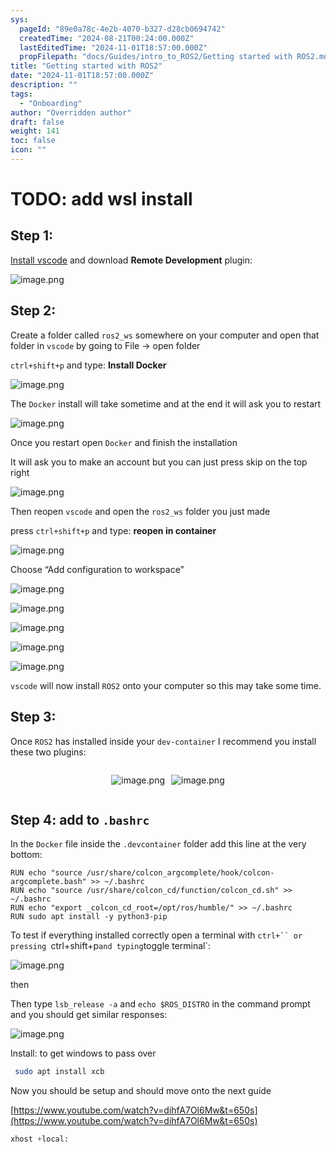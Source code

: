```yaml
---
sys:
  pageId: "89e0a78c-4e2b-4070-b327-d28cb0694742"
  createdTime: "2024-08-21T00:24:00.000Z"
  lastEditedTime: "2024-11-01T18:57:00.000Z"
  propFilepath: "docs/Guides/intro_to_ROS2/Getting started with ROS2.md"
title: "Getting started with ROS2"
date: "2024-11-01T18:57:00.000Z"
description: ""
tags:
  - "Onboarding"
author: "Overridden author"
draft: false
weight: 141
toc: false
icon: ""
---
```


# TODO: add wsl install

## Step 1:

[Install vscode](https://code.visualstudio.com/download) and download **Remote Development** plugin:

![image.png](https://prod-files-secure.s3.us-west-2.amazonaws.com/d518164a-d88e-44d1-a4ee-3adb3bd8bce0/efb52993-1881-4a40-b95e-6f020334f022/image.png?X-Amz-Algorithm=AWS4-HMAC-SHA256&X-Amz-Content-Sha256=UNSIGNED-PAYLOAD&X-Amz-Credential=ASIAZI2LB466XNL5ZNH5%2F20250131%2Fus-west-2%2Fs3%2Faws4_request&X-Amz-Date=20250131T180952Z&X-Amz-Expires=3600&X-Amz-Security-Token=IQoJb3JpZ2luX2VjELn%2F%2F%2F%2F%2F%2F%2F%2F%2F%2FwEaCXVzLXdlc3QtMiJHMEUCIQDVOLiq3CTmn1UftvwO9ju%2B6yKZn9KAYdYL0Bod7JkWhgIgb5zKvnLXMF6FCQD6jUQ8wtdnCdRaAUmUlUA5wNlEfD0qiAQIwv%2F%2F%2F%2F%2F%2F%2F%2F%2F%2FARAAGgw2Mzc0MjMxODM4MDUiDGwWkdAhYLZUIK9p5CrcA7H4dGpicly7Z2C8tBTQZS44hMn8h91mbSpUR1H4SZL6ICD1k%2FdWkxtcZbSxF8j50fPE%2BjSSpV8nOI0ZAX4XJYZn6A3wHxZutTnV4lzJrbivkKtf%2Fx%2BIkEmRMWeqTKfqJCKV0rCDi2aA%2BJCHZ0hUvBBtCLRexPjWdcjqQpKhMSMU0dWugtNrltWvR677BCoXXxDzqvTpIKXAbLouqloBsP%2BsYa%2FLjzZI4UxnVOznCuoQPlO65eJ95TbbNHmzYuub08hhUL4uLBqm%2F62MviBN7%2Beve7sbXfpdoB213atQfo3nn6T1BMNQuwnvIFGY4KsWhSEOFd5m5X49P10gI63tc634O7kG7LwkpI9yZ9Kw0T9XL8ntr4aWRqoUCl%2FTUB4oPhfh4JWz%2Bw892aJQ3GV8vUsvw%2FiSQ8XYQNcVlOZOB1M%2FNtGiRwofABX0o5DLkWF9m6pPLv7VnDqfBc4%2FmcP%2BetGhnsfFDb68q2tAGz6F1dxYsfG6vInPchU96gqY6hfcvlmJKfR%2Bz6kJvL38zOLIHKuET2Lp9kB8MGcsMdZCaG8d27qYWYTkUCj2TijV7eepqSjzCFgRC0MAREQVFHdy5AtWxqqYFWyNX24u3aW66CxOgH76oovvzQDDyg4HMKqJ9LwGOqUBSfphDDBmTVKUtD0W9%2FMG0IRKBtJEnfBPI5DUbnHBerJe8HmuUFJw0%2Fs8TXaBGuz6JaTrsjQFTyF3CqafA%2FtA%2BZeFthFvmQw%2BiTrRuB8Wt3E4OzNDrhBK%2F63GDbTnpUN1Nx38m3sEJ4kWlQH7Qj3JqdGGBf3GfTTJhN45kpjaR3M%2F%2FtacHFjlDW0HS9E42i%2FUQhLVDYewRyn438YQoT189fBPDYP%2B&X-Amz-Signature=a20bc1ec9c69523af7c0417dcfd882b3227b3d9b6d61228147f5dbdec413aa92&X-Amz-SignedHeaders=host&x-id=GetObject)

## Step 2:

Create a folder called `ros2_ws` somewhere on your computer and open that folder in `vscode` by going to File → open folder 

`ctrl+shift+p` and type: **Install Docker**

![image.png](https://prod-files-secure.s3.us-west-2.amazonaws.com/d518164a-d88e-44d1-a4ee-3adb3bd8bce0/2269dc0e-1cd5-47ff-bceb-c04ad9b2eab0/image.png?X-Amz-Algorithm=AWS4-HMAC-SHA256&X-Amz-Content-Sha256=UNSIGNED-PAYLOAD&X-Amz-Credential=ASIAZI2LB466XNL5ZNH5%2F20250131%2Fus-west-2%2Fs3%2Faws4_request&X-Amz-Date=20250131T180952Z&X-Amz-Expires=3600&X-Amz-Security-Token=IQoJb3JpZ2luX2VjELn%2F%2F%2F%2F%2F%2F%2F%2F%2F%2FwEaCXVzLXdlc3QtMiJHMEUCIQDVOLiq3CTmn1UftvwO9ju%2B6yKZn9KAYdYL0Bod7JkWhgIgb5zKvnLXMF6FCQD6jUQ8wtdnCdRaAUmUlUA5wNlEfD0qiAQIwv%2F%2F%2F%2F%2F%2F%2F%2F%2F%2FARAAGgw2Mzc0MjMxODM4MDUiDGwWkdAhYLZUIK9p5CrcA7H4dGpicly7Z2C8tBTQZS44hMn8h91mbSpUR1H4SZL6ICD1k%2FdWkxtcZbSxF8j50fPE%2BjSSpV8nOI0ZAX4XJYZn6A3wHxZutTnV4lzJrbivkKtf%2Fx%2BIkEmRMWeqTKfqJCKV0rCDi2aA%2BJCHZ0hUvBBtCLRexPjWdcjqQpKhMSMU0dWugtNrltWvR677BCoXXxDzqvTpIKXAbLouqloBsP%2BsYa%2FLjzZI4UxnVOznCuoQPlO65eJ95TbbNHmzYuub08hhUL4uLBqm%2F62MviBN7%2Beve7sbXfpdoB213atQfo3nn6T1BMNQuwnvIFGY4KsWhSEOFd5m5X49P10gI63tc634O7kG7LwkpI9yZ9Kw0T9XL8ntr4aWRqoUCl%2FTUB4oPhfh4JWz%2Bw892aJQ3GV8vUsvw%2FiSQ8XYQNcVlOZOB1M%2FNtGiRwofABX0o5DLkWF9m6pPLv7VnDqfBc4%2FmcP%2BetGhnsfFDb68q2tAGz6F1dxYsfG6vInPchU96gqY6hfcvlmJKfR%2Bz6kJvL38zOLIHKuET2Lp9kB8MGcsMdZCaG8d27qYWYTkUCj2TijV7eepqSjzCFgRC0MAREQVFHdy5AtWxqqYFWyNX24u3aW66CxOgH76oovvzQDDyg4HMKqJ9LwGOqUBSfphDDBmTVKUtD0W9%2FMG0IRKBtJEnfBPI5DUbnHBerJe8HmuUFJw0%2Fs8TXaBGuz6JaTrsjQFTyF3CqafA%2FtA%2BZeFthFvmQw%2BiTrRuB8Wt3E4OzNDrhBK%2F63GDbTnpUN1Nx38m3sEJ4kWlQH7Qj3JqdGGBf3GfTTJhN45kpjaR3M%2F%2FtacHFjlDW0HS9E42i%2FUQhLVDYewRyn438YQoT189fBPDYP%2B&X-Amz-Signature=743da156bab973840ea864b08ea4b232b050215ae15a6da63c774e943745ed49&X-Amz-SignedHeaders=host&x-id=GetObject)

The `Docker` install will take sometime and at the end it will ask you to restart

![image.png](https://prod-files-secure.s3.us-west-2.amazonaws.com/d518164a-d88e-44d1-a4ee-3adb3bd8bce0/ed233f78-be33-4b1f-b89c-9c346c0e961e/image.png?X-Amz-Algorithm=AWS4-HMAC-SHA256&X-Amz-Content-Sha256=UNSIGNED-PAYLOAD&X-Amz-Credential=ASIAZI2LB466XNL5ZNH5%2F20250131%2Fus-west-2%2Fs3%2Faws4_request&X-Amz-Date=20250131T180952Z&X-Amz-Expires=3600&X-Amz-Security-Token=IQoJb3JpZ2luX2VjELn%2F%2F%2F%2F%2F%2F%2F%2F%2F%2FwEaCXVzLXdlc3QtMiJHMEUCIQDVOLiq3CTmn1UftvwO9ju%2B6yKZn9KAYdYL0Bod7JkWhgIgb5zKvnLXMF6FCQD6jUQ8wtdnCdRaAUmUlUA5wNlEfD0qiAQIwv%2F%2F%2F%2F%2F%2F%2F%2F%2F%2FARAAGgw2Mzc0MjMxODM4MDUiDGwWkdAhYLZUIK9p5CrcA7H4dGpicly7Z2C8tBTQZS44hMn8h91mbSpUR1H4SZL6ICD1k%2FdWkxtcZbSxF8j50fPE%2BjSSpV8nOI0ZAX4XJYZn6A3wHxZutTnV4lzJrbivkKtf%2Fx%2BIkEmRMWeqTKfqJCKV0rCDi2aA%2BJCHZ0hUvBBtCLRexPjWdcjqQpKhMSMU0dWugtNrltWvR677BCoXXxDzqvTpIKXAbLouqloBsP%2BsYa%2FLjzZI4UxnVOznCuoQPlO65eJ95TbbNHmzYuub08hhUL4uLBqm%2F62MviBN7%2Beve7sbXfpdoB213atQfo3nn6T1BMNQuwnvIFGY4KsWhSEOFd5m5X49P10gI63tc634O7kG7LwkpI9yZ9Kw0T9XL8ntr4aWRqoUCl%2FTUB4oPhfh4JWz%2Bw892aJQ3GV8vUsvw%2FiSQ8XYQNcVlOZOB1M%2FNtGiRwofABX0o5DLkWF9m6pPLv7VnDqfBc4%2FmcP%2BetGhnsfFDb68q2tAGz6F1dxYsfG6vInPchU96gqY6hfcvlmJKfR%2Bz6kJvL38zOLIHKuET2Lp9kB8MGcsMdZCaG8d27qYWYTkUCj2TijV7eepqSjzCFgRC0MAREQVFHdy5AtWxqqYFWyNX24u3aW66CxOgH76oovvzQDDyg4HMKqJ9LwGOqUBSfphDDBmTVKUtD0W9%2FMG0IRKBtJEnfBPI5DUbnHBerJe8HmuUFJw0%2Fs8TXaBGuz6JaTrsjQFTyF3CqafA%2FtA%2BZeFthFvmQw%2BiTrRuB8Wt3E4OzNDrhBK%2F63GDbTnpUN1Nx38m3sEJ4kWlQH7Qj3JqdGGBf3GfTTJhN45kpjaR3M%2F%2FtacHFjlDW0HS9E42i%2FUQhLVDYewRyn438YQoT189fBPDYP%2B&X-Amz-Signature=afdfe748c2afb6dfdb79c2287edecbd22ae215f99cd257f5f8d172ab97b92d77&X-Amz-SignedHeaders=host&x-id=GetObject)

Once you restart open `Docker` and finish the installation

It will ask you to make an account but you can just press skip on the top right

![image.png](https://prod-files-secure.s3.us-west-2.amazonaws.com/d518164a-d88e-44d1-a4ee-3adb3bd8bce0/21010ad9-1659-4fd9-9f59-9932a09b2a3d/image.png?X-Amz-Algorithm=AWS4-HMAC-SHA256&X-Amz-Content-Sha256=UNSIGNED-PAYLOAD&X-Amz-Credential=ASIAZI2LB466XNL5ZNH5%2F20250131%2Fus-west-2%2Fs3%2Faws4_request&X-Amz-Date=20250131T180952Z&X-Amz-Expires=3600&X-Amz-Security-Token=IQoJb3JpZ2luX2VjELn%2F%2F%2F%2F%2F%2F%2F%2F%2F%2FwEaCXVzLXdlc3QtMiJHMEUCIQDVOLiq3CTmn1UftvwO9ju%2B6yKZn9KAYdYL0Bod7JkWhgIgb5zKvnLXMF6FCQD6jUQ8wtdnCdRaAUmUlUA5wNlEfD0qiAQIwv%2F%2F%2F%2F%2F%2F%2F%2F%2F%2FARAAGgw2Mzc0MjMxODM4MDUiDGwWkdAhYLZUIK9p5CrcA7H4dGpicly7Z2C8tBTQZS44hMn8h91mbSpUR1H4SZL6ICD1k%2FdWkxtcZbSxF8j50fPE%2BjSSpV8nOI0ZAX4XJYZn6A3wHxZutTnV4lzJrbivkKtf%2Fx%2BIkEmRMWeqTKfqJCKV0rCDi2aA%2BJCHZ0hUvBBtCLRexPjWdcjqQpKhMSMU0dWugtNrltWvR677BCoXXxDzqvTpIKXAbLouqloBsP%2BsYa%2FLjzZI4UxnVOznCuoQPlO65eJ95TbbNHmzYuub08hhUL4uLBqm%2F62MviBN7%2Beve7sbXfpdoB213atQfo3nn6T1BMNQuwnvIFGY4KsWhSEOFd5m5X49P10gI63tc634O7kG7LwkpI9yZ9Kw0T9XL8ntr4aWRqoUCl%2FTUB4oPhfh4JWz%2Bw892aJQ3GV8vUsvw%2FiSQ8XYQNcVlOZOB1M%2FNtGiRwofABX0o5DLkWF9m6pPLv7VnDqfBc4%2FmcP%2BetGhnsfFDb68q2tAGz6F1dxYsfG6vInPchU96gqY6hfcvlmJKfR%2Bz6kJvL38zOLIHKuET2Lp9kB8MGcsMdZCaG8d27qYWYTkUCj2TijV7eepqSjzCFgRC0MAREQVFHdy5AtWxqqYFWyNX24u3aW66CxOgH76oovvzQDDyg4HMKqJ9LwGOqUBSfphDDBmTVKUtD0W9%2FMG0IRKBtJEnfBPI5DUbnHBerJe8HmuUFJw0%2Fs8TXaBGuz6JaTrsjQFTyF3CqafA%2FtA%2BZeFthFvmQw%2BiTrRuB8Wt3E4OzNDrhBK%2F63GDbTnpUN1Nx38m3sEJ4kWlQH7Qj3JqdGGBf3GfTTJhN45kpjaR3M%2F%2FtacHFjlDW0HS9E42i%2FUQhLVDYewRyn438YQoT189fBPDYP%2B&X-Amz-Signature=bf89297fbb8a5ceb21862de093e735b13281407c1449cb3761e8b91e365c3098&X-Amz-SignedHeaders=host&x-id=GetObject)

Then reopen `vscode` and open the `ros2_ws` folder you just made

press `ctrl+shift+p` and type: **reopen in container**

![image.png](https://prod-files-secure.s3.us-west-2.amazonaws.com/d518164a-d88e-44d1-a4ee-3adb3bd8bce0/4e93b8c2-41ad-488c-8095-c74205196118/image.png?X-Amz-Algorithm=AWS4-HMAC-SHA256&X-Amz-Content-Sha256=UNSIGNED-PAYLOAD&X-Amz-Credential=ASIAZI2LB466XNL5ZNH5%2F20250131%2Fus-west-2%2Fs3%2Faws4_request&X-Amz-Date=20250131T180952Z&X-Amz-Expires=3600&X-Amz-Security-Token=IQoJb3JpZ2luX2VjELn%2F%2F%2F%2F%2F%2F%2F%2F%2F%2FwEaCXVzLXdlc3QtMiJHMEUCIQDVOLiq3CTmn1UftvwO9ju%2B6yKZn9KAYdYL0Bod7JkWhgIgb5zKvnLXMF6FCQD6jUQ8wtdnCdRaAUmUlUA5wNlEfD0qiAQIwv%2F%2F%2F%2F%2F%2F%2F%2F%2F%2FARAAGgw2Mzc0MjMxODM4MDUiDGwWkdAhYLZUIK9p5CrcA7H4dGpicly7Z2C8tBTQZS44hMn8h91mbSpUR1H4SZL6ICD1k%2FdWkxtcZbSxF8j50fPE%2BjSSpV8nOI0ZAX4XJYZn6A3wHxZutTnV4lzJrbivkKtf%2Fx%2BIkEmRMWeqTKfqJCKV0rCDi2aA%2BJCHZ0hUvBBtCLRexPjWdcjqQpKhMSMU0dWugtNrltWvR677BCoXXxDzqvTpIKXAbLouqloBsP%2BsYa%2FLjzZI4UxnVOznCuoQPlO65eJ95TbbNHmzYuub08hhUL4uLBqm%2F62MviBN7%2Beve7sbXfpdoB213atQfo3nn6T1BMNQuwnvIFGY4KsWhSEOFd5m5X49P10gI63tc634O7kG7LwkpI9yZ9Kw0T9XL8ntr4aWRqoUCl%2FTUB4oPhfh4JWz%2Bw892aJQ3GV8vUsvw%2FiSQ8XYQNcVlOZOB1M%2FNtGiRwofABX0o5DLkWF9m6pPLv7VnDqfBc4%2FmcP%2BetGhnsfFDb68q2tAGz6F1dxYsfG6vInPchU96gqY6hfcvlmJKfR%2Bz6kJvL38zOLIHKuET2Lp9kB8MGcsMdZCaG8d27qYWYTkUCj2TijV7eepqSjzCFgRC0MAREQVFHdy5AtWxqqYFWyNX24u3aW66CxOgH76oovvzQDDyg4HMKqJ9LwGOqUBSfphDDBmTVKUtD0W9%2FMG0IRKBtJEnfBPI5DUbnHBerJe8HmuUFJw0%2Fs8TXaBGuz6JaTrsjQFTyF3CqafA%2FtA%2BZeFthFvmQw%2BiTrRuB8Wt3E4OzNDrhBK%2F63GDbTnpUN1Nx38m3sEJ4kWlQH7Qj3JqdGGBf3GfTTJhN45kpjaR3M%2F%2FtacHFjlDW0HS9E42i%2FUQhLVDYewRyn438YQoT189fBPDYP%2B&X-Amz-Signature=d7457b61a81c21cadc3c29ac37ed44aa3bc4c73b73081809ff6daeb1fbbaabef&X-Amz-SignedHeaders=host&x-id=GetObject)

Choose “Add configuration to workspace”

![image.png](https://prod-files-secure.s3.us-west-2.amazonaws.com/d518164a-d88e-44d1-a4ee-3adb3bd8bce0/9560b282-5060-4989-ba37-97e7b2c22476/image.png?X-Amz-Algorithm=AWS4-HMAC-SHA256&X-Amz-Content-Sha256=UNSIGNED-PAYLOAD&X-Amz-Credential=ASIAZI2LB466XNL5ZNH5%2F20250131%2Fus-west-2%2Fs3%2Faws4_request&X-Amz-Date=20250131T180952Z&X-Amz-Expires=3600&X-Amz-Security-Token=IQoJb3JpZ2luX2VjELn%2F%2F%2F%2F%2F%2F%2F%2F%2F%2FwEaCXVzLXdlc3QtMiJHMEUCIQDVOLiq3CTmn1UftvwO9ju%2B6yKZn9KAYdYL0Bod7JkWhgIgb5zKvnLXMF6FCQD6jUQ8wtdnCdRaAUmUlUA5wNlEfD0qiAQIwv%2F%2F%2F%2F%2F%2F%2F%2F%2F%2FARAAGgw2Mzc0MjMxODM4MDUiDGwWkdAhYLZUIK9p5CrcA7H4dGpicly7Z2C8tBTQZS44hMn8h91mbSpUR1H4SZL6ICD1k%2FdWkxtcZbSxF8j50fPE%2BjSSpV8nOI0ZAX4XJYZn6A3wHxZutTnV4lzJrbivkKtf%2Fx%2BIkEmRMWeqTKfqJCKV0rCDi2aA%2BJCHZ0hUvBBtCLRexPjWdcjqQpKhMSMU0dWugtNrltWvR677BCoXXxDzqvTpIKXAbLouqloBsP%2BsYa%2FLjzZI4UxnVOznCuoQPlO65eJ95TbbNHmzYuub08hhUL4uLBqm%2F62MviBN7%2Beve7sbXfpdoB213atQfo3nn6T1BMNQuwnvIFGY4KsWhSEOFd5m5X49P10gI63tc634O7kG7LwkpI9yZ9Kw0T9XL8ntr4aWRqoUCl%2FTUB4oPhfh4JWz%2Bw892aJQ3GV8vUsvw%2FiSQ8XYQNcVlOZOB1M%2FNtGiRwofABX0o5DLkWF9m6pPLv7VnDqfBc4%2FmcP%2BetGhnsfFDb68q2tAGz6F1dxYsfG6vInPchU96gqY6hfcvlmJKfR%2Bz6kJvL38zOLIHKuET2Lp9kB8MGcsMdZCaG8d27qYWYTkUCj2TijV7eepqSjzCFgRC0MAREQVFHdy5AtWxqqYFWyNX24u3aW66CxOgH76oovvzQDDyg4HMKqJ9LwGOqUBSfphDDBmTVKUtD0W9%2FMG0IRKBtJEnfBPI5DUbnHBerJe8HmuUFJw0%2Fs8TXaBGuz6JaTrsjQFTyF3CqafA%2FtA%2BZeFthFvmQw%2BiTrRuB8Wt3E4OzNDrhBK%2F63GDbTnpUN1Nx38m3sEJ4kWlQH7Qj3JqdGGBf3GfTTJhN45kpjaR3M%2F%2FtacHFjlDW0HS9E42i%2FUQhLVDYewRyn438YQoT189fBPDYP%2B&X-Amz-Signature=b92fb6b2f7921c2de4a01c602748ebe0efb1b36f71be40fdbc954ce63e165c3d&X-Amz-SignedHeaders=host&x-id=GetObject)

![image.png](https://prod-files-secure.s3.us-west-2.amazonaws.com/d518164a-d88e-44d1-a4ee-3adb3bd8bce0/2ee63f81-886b-48e8-a553-dc6e5eac99e4/image.png?X-Amz-Algorithm=AWS4-HMAC-SHA256&X-Amz-Content-Sha256=UNSIGNED-PAYLOAD&X-Amz-Credential=ASIAZI2LB466XNL5ZNH5%2F20250131%2Fus-west-2%2Fs3%2Faws4_request&X-Amz-Date=20250131T180952Z&X-Amz-Expires=3600&X-Amz-Security-Token=IQoJb3JpZ2luX2VjELn%2F%2F%2F%2F%2F%2F%2F%2F%2F%2FwEaCXVzLXdlc3QtMiJHMEUCIQDVOLiq3CTmn1UftvwO9ju%2B6yKZn9KAYdYL0Bod7JkWhgIgb5zKvnLXMF6FCQD6jUQ8wtdnCdRaAUmUlUA5wNlEfD0qiAQIwv%2F%2F%2F%2F%2F%2F%2F%2F%2F%2FARAAGgw2Mzc0MjMxODM4MDUiDGwWkdAhYLZUIK9p5CrcA7H4dGpicly7Z2C8tBTQZS44hMn8h91mbSpUR1H4SZL6ICD1k%2FdWkxtcZbSxF8j50fPE%2BjSSpV8nOI0ZAX4XJYZn6A3wHxZutTnV4lzJrbivkKtf%2Fx%2BIkEmRMWeqTKfqJCKV0rCDi2aA%2BJCHZ0hUvBBtCLRexPjWdcjqQpKhMSMU0dWugtNrltWvR677BCoXXxDzqvTpIKXAbLouqloBsP%2BsYa%2FLjzZI4UxnVOznCuoQPlO65eJ95TbbNHmzYuub08hhUL4uLBqm%2F62MviBN7%2Beve7sbXfpdoB213atQfo3nn6T1BMNQuwnvIFGY4KsWhSEOFd5m5X49P10gI63tc634O7kG7LwkpI9yZ9Kw0T9XL8ntr4aWRqoUCl%2FTUB4oPhfh4JWz%2Bw892aJQ3GV8vUsvw%2FiSQ8XYQNcVlOZOB1M%2FNtGiRwofABX0o5DLkWF9m6pPLv7VnDqfBc4%2FmcP%2BetGhnsfFDb68q2tAGz6F1dxYsfG6vInPchU96gqY6hfcvlmJKfR%2Bz6kJvL38zOLIHKuET2Lp9kB8MGcsMdZCaG8d27qYWYTkUCj2TijV7eepqSjzCFgRC0MAREQVFHdy5AtWxqqYFWyNX24u3aW66CxOgH76oovvzQDDyg4HMKqJ9LwGOqUBSfphDDBmTVKUtD0W9%2FMG0IRKBtJEnfBPI5DUbnHBerJe8HmuUFJw0%2Fs8TXaBGuz6JaTrsjQFTyF3CqafA%2FtA%2BZeFthFvmQw%2BiTrRuB8Wt3E4OzNDrhBK%2F63GDbTnpUN1Nx38m3sEJ4kWlQH7Qj3JqdGGBf3GfTTJhN45kpjaR3M%2F%2FtacHFjlDW0HS9E42i%2FUQhLVDYewRyn438YQoT189fBPDYP%2B&X-Amz-Signature=31497f1423a56ba6b445903e136e7b05b7d83ca4afcbf5b2dc59ff44014be146&X-Amz-SignedHeaders=host&x-id=GetObject)

![image.png](https://prod-files-secure.s3.us-west-2.amazonaws.com/d518164a-d88e-44d1-a4ee-3adb3bd8bce0/ae1580b2-b048-407e-aed9-b584224a7a04/image.png?X-Amz-Algorithm=AWS4-HMAC-SHA256&X-Amz-Content-Sha256=UNSIGNED-PAYLOAD&X-Amz-Credential=ASIAZI2LB466XNL5ZNH5%2F20250131%2Fus-west-2%2Fs3%2Faws4_request&X-Amz-Date=20250131T180952Z&X-Amz-Expires=3600&X-Amz-Security-Token=IQoJb3JpZ2luX2VjELn%2F%2F%2F%2F%2F%2F%2F%2F%2F%2FwEaCXVzLXdlc3QtMiJHMEUCIQDVOLiq3CTmn1UftvwO9ju%2B6yKZn9KAYdYL0Bod7JkWhgIgb5zKvnLXMF6FCQD6jUQ8wtdnCdRaAUmUlUA5wNlEfD0qiAQIwv%2F%2F%2F%2F%2F%2F%2F%2F%2F%2FARAAGgw2Mzc0MjMxODM4MDUiDGwWkdAhYLZUIK9p5CrcA7H4dGpicly7Z2C8tBTQZS44hMn8h91mbSpUR1H4SZL6ICD1k%2FdWkxtcZbSxF8j50fPE%2BjSSpV8nOI0ZAX4XJYZn6A3wHxZutTnV4lzJrbivkKtf%2Fx%2BIkEmRMWeqTKfqJCKV0rCDi2aA%2BJCHZ0hUvBBtCLRexPjWdcjqQpKhMSMU0dWugtNrltWvR677BCoXXxDzqvTpIKXAbLouqloBsP%2BsYa%2FLjzZI4UxnVOznCuoQPlO65eJ95TbbNHmzYuub08hhUL4uLBqm%2F62MviBN7%2Beve7sbXfpdoB213atQfo3nn6T1BMNQuwnvIFGY4KsWhSEOFd5m5X49P10gI63tc634O7kG7LwkpI9yZ9Kw0T9XL8ntr4aWRqoUCl%2FTUB4oPhfh4JWz%2Bw892aJQ3GV8vUsvw%2FiSQ8XYQNcVlOZOB1M%2FNtGiRwofABX0o5DLkWF9m6pPLv7VnDqfBc4%2FmcP%2BetGhnsfFDb68q2tAGz6F1dxYsfG6vInPchU96gqY6hfcvlmJKfR%2Bz6kJvL38zOLIHKuET2Lp9kB8MGcsMdZCaG8d27qYWYTkUCj2TijV7eepqSjzCFgRC0MAREQVFHdy5AtWxqqYFWyNX24u3aW66CxOgH76oovvzQDDyg4HMKqJ9LwGOqUBSfphDDBmTVKUtD0W9%2FMG0IRKBtJEnfBPI5DUbnHBerJe8HmuUFJw0%2Fs8TXaBGuz6JaTrsjQFTyF3CqafA%2FtA%2BZeFthFvmQw%2BiTrRuB8Wt3E4OzNDrhBK%2F63GDbTnpUN1Nx38m3sEJ4kWlQH7Qj3JqdGGBf3GfTTJhN45kpjaR3M%2F%2FtacHFjlDW0HS9E42i%2FUQhLVDYewRyn438YQoT189fBPDYP%2B&X-Amz-Signature=681b9d9e0d98b533de7215f7313e55976d4c6064e9776cb6bd98ad842ad14e62&X-Amz-SignedHeaders=host&x-id=GetObject)

![image.png](https://prod-files-secure.s3.us-west-2.amazonaws.com/d518164a-d88e-44d1-a4ee-3adb3bd8bce0/53255b28-f75e-430f-b9e3-c0ac8577e42b/image.png?X-Amz-Algorithm=AWS4-HMAC-SHA256&X-Amz-Content-Sha256=UNSIGNED-PAYLOAD&X-Amz-Credential=ASIAZI2LB466XNL5ZNH5%2F20250131%2Fus-west-2%2Fs3%2Faws4_request&X-Amz-Date=20250131T180952Z&X-Amz-Expires=3600&X-Amz-Security-Token=IQoJb3JpZ2luX2VjELn%2F%2F%2F%2F%2F%2F%2F%2F%2F%2FwEaCXVzLXdlc3QtMiJHMEUCIQDVOLiq3CTmn1UftvwO9ju%2B6yKZn9KAYdYL0Bod7JkWhgIgb5zKvnLXMF6FCQD6jUQ8wtdnCdRaAUmUlUA5wNlEfD0qiAQIwv%2F%2F%2F%2F%2F%2F%2F%2F%2F%2FARAAGgw2Mzc0MjMxODM4MDUiDGwWkdAhYLZUIK9p5CrcA7H4dGpicly7Z2C8tBTQZS44hMn8h91mbSpUR1H4SZL6ICD1k%2FdWkxtcZbSxF8j50fPE%2BjSSpV8nOI0ZAX4XJYZn6A3wHxZutTnV4lzJrbivkKtf%2Fx%2BIkEmRMWeqTKfqJCKV0rCDi2aA%2BJCHZ0hUvBBtCLRexPjWdcjqQpKhMSMU0dWugtNrltWvR677BCoXXxDzqvTpIKXAbLouqloBsP%2BsYa%2FLjzZI4UxnVOznCuoQPlO65eJ95TbbNHmzYuub08hhUL4uLBqm%2F62MviBN7%2Beve7sbXfpdoB213atQfo3nn6T1BMNQuwnvIFGY4KsWhSEOFd5m5X49P10gI63tc634O7kG7LwkpI9yZ9Kw0T9XL8ntr4aWRqoUCl%2FTUB4oPhfh4JWz%2Bw892aJQ3GV8vUsvw%2FiSQ8XYQNcVlOZOB1M%2FNtGiRwofABX0o5DLkWF9m6pPLv7VnDqfBc4%2FmcP%2BetGhnsfFDb68q2tAGz6F1dxYsfG6vInPchU96gqY6hfcvlmJKfR%2Bz6kJvL38zOLIHKuET2Lp9kB8MGcsMdZCaG8d27qYWYTkUCj2TijV7eepqSjzCFgRC0MAREQVFHdy5AtWxqqYFWyNX24u3aW66CxOgH76oovvzQDDyg4HMKqJ9LwGOqUBSfphDDBmTVKUtD0W9%2FMG0IRKBtJEnfBPI5DUbnHBerJe8HmuUFJw0%2Fs8TXaBGuz6JaTrsjQFTyF3CqafA%2FtA%2BZeFthFvmQw%2BiTrRuB8Wt3E4OzNDrhBK%2F63GDbTnpUN1Nx38m3sEJ4kWlQH7Qj3JqdGGBf3GfTTJhN45kpjaR3M%2F%2FtacHFjlDW0HS9E42i%2FUQhLVDYewRyn438YQoT189fBPDYP%2B&X-Amz-Signature=32bcc831844ad415a38eb3c0fb3c64f19855d518c68951f2d3f9145b17f7ec5b&X-Amz-SignedHeaders=host&x-id=GetObject)

![image.png](https://prod-files-secure.s3.us-west-2.amazonaws.com/d518164a-d88e-44d1-a4ee-3adb3bd8bce0/7c562767-5af9-4ffb-97d1-327bcdf4ee00/image.png?X-Amz-Algorithm=AWS4-HMAC-SHA256&X-Amz-Content-Sha256=UNSIGNED-PAYLOAD&X-Amz-Credential=ASIAZI2LB466XNL5ZNH5%2F20250131%2Fus-west-2%2Fs3%2Faws4_request&X-Amz-Date=20250131T180952Z&X-Amz-Expires=3600&X-Amz-Security-Token=IQoJb3JpZ2luX2VjELn%2F%2F%2F%2F%2F%2F%2F%2F%2F%2FwEaCXVzLXdlc3QtMiJHMEUCIQDVOLiq3CTmn1UftvwO9ju%2B6yKZn9KAYdYL0Bod7JkWhgIgb5zKvnLXMF6FCQD6jUQ8wtdnCdRaAUmUlUA5wNlEfD0qiAQIwv%2F%2F%2F%2F%2F%2F%2F%2F%2F%2FARAAGgw2Mzc0MjMxODM4MDUiDGwWkdAhYLZUIK9p5CrcA7H4dGpicly7Z2C8tBTQZS44hMn8h91mbSpUR1H4SZL6ICD1k%2FdWkxtcZbSxF8j50fPE%2BjSSpV8nOI0ZAX4XJYZn6A3wHxZutTnV4lzJrbivkKtf%2Fx%2BIkEmRMWeqTKfqJCKV0rCDi2aA%2BJCHZ0hUvBBtCLRexPjWdcjqQpKhMSMU0dWugtNrltWvR677BCoXXxDzqvTpIKXAbLouqloBsP%2BsYa%2FLjzZI4UxnVOznCuoQPlO65eJ95TbbNHmzYuub08hhUL4uLBqm%2F62MviBN7%2Beve7sbXfpdoB213atQfo3nn6T1BMNQuwnvIFGY4KsWhSEOFd5m5X49P10gI63tc634O7kG7LwkpI9yZ9Kw0T9XL8ntr4aWRqoUCl%2FTUB4oPhfh4JWz%2Bw892aJQ3GV8vUsvw%2FiSQ8XYQNcVlOZOB1M%2FNtGiRwofABX0o5DLkWF9m6pPLv7VnDqfBc4%2FmcP%2BetGhnsfFDb68q2tAGz6F1dxYsfG6vInPchU96gqY6hfcvlmJKfR%2Bz6kJvL38zOLIHKuET2Lp9kB8MGcsMdZCaG8d27qYWYTkUCj2TijV7eepqSjzCFgRC0MAREQVFHdy5AtWxqqYFWyNX24u3aW66CxOgH76oovvzQDDyg4HMKqJ9LwGOqUBSfphDDBmTVKUtD0W9%2FMG0IRKBtJEnfBPI5DUbnHBerJe8HmuUFJw0%2Fs8TXaBGuz6JaTrsjQFTyF3CqafA%2FtA%2BZeFthFvmQw%2BiTrRuB8Wt3E4OzNDrhBK%2F63GDbTnpUN1Nx38m3sEJ4kWlQH7Qj3JqdGGBf3GfTTJhN45kpjaR3M%2F%2FtacHFjlDW0HS9E42i%2FUQhLVDYewRyn438YQoT189fBPDYP%2B&X-Amz-Signature=8dddc94f11fa2d3d213d2dc4cb0c19b8511554a47434ea11d8a4fd32e9f6a69b&X-Amz-SignedHeaders=host&x-id=GetObject)

`vscode` will now install `ROS2` onto your computer so this may take some time.

## Step 3:

Once `ROS2` has installed inside your `dev-container` I recommend you install these two plugins:

<div style="display: flex;flex-direction: row; column-gap:10px; max-width: 630px;justify-content: center;">
<div>

![image.png](https://prod-files-secure.s3.us-west-2.amazonaws.com/d518164a-d88e-44d1-a4ee-3adb3bd8bce0/3fc3d550-5a54-4ba1-ba6b-faa01cdb7369/image.png?X-Amz-Algorithm=AWS4-HMAC-SHA256&X-Amz-Content-Sha256=UNSIGNED-PAYLOAD&X-Amz-Credential=ASIAZI2LB4665LPU7H5G%2F20250131%2Fus-west-2%2Fs3%2Faws4_request&X-Amz-Date=20250131T180953Z&X-Amz-Expires=3600&X-Amz-Security-Token=IQoJb3JpZ2luX2VjELn%2F%2F%2F%2F%2F%2F%2F%2F%2F%2FwEaCXVzLXdlc3QtMiJIMEYCIQCEXcLXPyQrmMT4miAv%2BHNLXaxRv0cKm4uW7uT3HW1p8AIhANfr62KH%2Bz2rDn%2BB7GTq%2F14k3hfr5ESsCAqC9pD5%2FCgHKogECML%2F%2F%2F%2F%2F%2F%2F%2F%2F%2FwEQABoMNjM3NDIzMTgzODA1IgzNlOdksXEgiL0sDqUq3AMOzZevFaDwqJWPSJsrwl3fad0CIK9dGV%2FVfnWd4%2FnpEZeO18PNCEtZaJzPYyeOVm6bjEQREyqN9DdEi5M2M8BGj3xQcB4SeAc7wTF4LZTC4HSnYtbvZJt2GX9wiQIpN09WnUX1%2FKf%2FZPi5n0sGwe49wjBKi7ZAHl1mnnrnxMd9qw6GAP7gzUybrdqGG2BYKIbk2LVFfoDzb0WjrwJoZ48o3zi4t6mgtgVFPGjx4IIjQQDSnMu%2FeS%2FpCbAiAEtvLjS5gyUwj5hoY0J2uaKclrfYsrikwipOijRrbCIWp9JkUfhgNvDt3IMcOXFm%2B4%2FQSMlnxrTVoXP4UJYd38bmlshohe4ZK0TFZNItgHyv2YnXsTYvfCNEG4haHaPjxcv5EsCsErqXTfWdZhDufTh0v7UUwz6E%2FsLBWKbJS%2BgbYd3YsHuYBCBuQgQaDw8g0kACP9kGxtQcTu7GEfoHcDNPAmqC%2FAyRCvLVfNncpO2KJVhzdX0kSnft7A7KVVkPEL4ECs9EFOJdFxJpQX%2BEGjVQMkufyAkoE4ebZpHp1EuzcrWPSD9yEpx2k8wJDmb0O1Ssb5szYGUfv5Uj2Fw8eexyaaLxcWRgUnqlENUGOm016h3SktTjfMrrV63f%2BNKeuDD%2FiPS8BjqkARCty0sB8uSk79IImrvck2DNqbVOPe1L0a60mbsxtDolRuccPcnAYwH%2F5MFFObT091pv2R6aDQG1KUNsug7Cn9bfLr%2Ff%2B28E4%2BnLgS9vouTIFHRkPL%2BUDoQcp%2FbyjHqBWQvj1OIyiSfwJGL%2BDhYniSvoF7O5hTrrC5ZsX4J0afnblbn5NpgYHkKVkRO8MUQFI4POirnBLyVvLfX0OMqe9U99KqYA&X-Amz-Signature=4049f16fa31890e4d02a60a3dbb1507c01470d3ac0fc5cf39b9ae56b69044579&X-Amz-SignedHeaders=host&x-id=GetObject)

</div>
<div>

![image.png](https://prod-files-secure.s3.us-west-2.amazonaws.com/d518164a-d88e-44d1-a4ee-3adb3bd8bce0/d994cc66-13c2-4093-a5a3-f84cf4601a82/image.png?X-Amz-Algorithm=AWS4-HMAC-SHA256&X-Amz-Content-Sha256=UNSIGNED-PAYLOAD&X-Amz-Credential=ASIAZI2LB46677O67U63%2F20250131%2Fus-west-2%2Fs3%2Faws4_request&X-Amz-Date=20250131T180953Z&X-Amz-Expires=3600&X-Amz-Security-Token=IQoJb3JpZ2luX2VjELn%2F%2F%2F%2F%2F%2F%2F%2F%2F%2FwEaCXVzLXdlc3QtMiJHMEUCIQCmgiXGeZBDN5E47FRXS24lrd0guWRbDB7Bsj%2FR9Q3uAwIgXeA0y5g3HzYNRQsQuwTQFH2VoNt4KghJoPPju0zzwrgqiAQIwv%2F%2F%2F%2F%2F%2F%2F%2F%2F%2FARAAGgw2Mzc0MjMxODM4MDUiDKz6TDSr2ptadqDstCrcA%2B3OfVwE7bODZJwvpWRQN4we0riP%2B8iJhR8m6XHkKDLqhpAv%2FdtaQyt%2FkL3r%2FKEB97GXaJE6VXKOO4GB14F%2BPQr59bChCWl0UPNqGkXKTAWOCgmF3I9YMB8JLef7KtH%2BqpIpLmAiSFBLts077ddUXZpVUVu60G8KEnr2g9AOk3b0TrAhFBldz8jO0lLooJ%2FQ9c7r8d14UYdEhwN822P0FcAqAgdTMznsNsl9plTlsWrvN94BKLONvwts0Z5P34ROVQY71DJ%2Bcjh8O7X9XVtCV0jz%2B9Ee0zP3S704GMXXYUeaeiizzJzbrT19iBZuAV98BhCgSCaP43NfKrex%2BLpDeE7s7eTH3c0H35sJQTEmFlp7iY4M6QjIUa3jg98pB0N8yuETTIuVXkDzWS%2F46MeGdDX1YmjoboF0ESY8ZHCoYoVQdAGMs%2FQoxi%2BVZMoxnjabiCUIx6IX6PhTd93MnQwaftwZwdlKjTIfY%2BKPmd9Ba3v5iimRHqPP0ghACtOfGlpojqK9XOBUjKQfLQHdyj73Ga0Pvs9eW4TiYtNvK%2F3LOU%2B2LnzhES4xvsy5ggNwd2JCVRL3hstXLBZvpteQTI%2B9k1r0DvCZSh9PlysztPRrZgBldf4n%2Fxn9K0K%2BGCZNMMWJ9LwGOqUBvkskDTvR%2Fjg3tL2SgxrQ%2FP9La6ihT2gurhcy0hPGMHqdj8ksEgEG6OE9W480hN2mkdGtiU6%2FAu0nYAOpOE%2F%2FaTIOY5%2B%2Bj8OBQbacP7Z2KzZne44z9kiHFYEfy%2BEYYxwGI%2B8RLIH2ymkr8tao3H3xg4XLeUb%2Ftkg%2BYscSJZ47%2Fp%2BbfvxJ62H14PEVemKiYlulOESX10JDoTj6kcO%2BjPF9G%2BfLV23x&X-Amz-Signature=44ae1a53930188e7b9cabec4adb4a2bb24c70547e4d300450a49981e53c2d301&X-Amz-SignedHeaders=host&x-id=GetObject)

</div>
</div>

## Step 4: add to `.bashrc`

In the `Docker` file inside the `.devcontainer` folder add this line at the very bottom: 

```docker
RUN echo "source /usr/share/colcon_argcomplete/hook/colcon-argcomplete.bash" >> ~/.bashrc
RUN echo "source /usr/share/colcon_cd/function/colcon_cd.sh" >> ~/.bashrc
RUN echo "export _colcon_cd_root=/opt/ros/humble/" >> ~/.bashrc
RUN sudo apt install -y python3-pip 
```

To test if everything installed correctly open a terminal with `ctrl+`` or pressing `ctrl+shift+p` and typing `toggle terminal`:

![image.png](https://prod-files-secure.s3.us-west-2.amazonaws.com/d518164a-d88e-44d1-a4ee-3adb3bd8bce0/6a4943d8-b04e-4c02-9a58-775f3384d1a5/image.png?X-Amz-Algorithm=AWS4-HMAC-SHA256&X-Amz-Content-Sha256=UNSIGNED-PAYLOAD&X-Amz-Credential=ASIAZI2LB466XNL5ZNH5%2F20250131%2Fus-west-2%2Fs3%2Faws4_request&X-Amz-Date=20250131T180952Z&X-Amz-Expires=3600&X-Amz-Security-Token=IQoJb3JpZ2luX2VjELn%2F%2F%2F%2F%2F%2F%2F%2F%2F%2FwEaCXVzLXdlc3QtMiJHMEUCIQDVOLiq3CTmn1UftvwO9ju%2B6yKZn9KAYdYL0Bod7JkWhgIgb5zKvnLXMF6FCQD6jUQ8wtdnCdRaAUmUlUA5wNlEfD0qiAQIwv%2F%2F%2F%2F%2F%2F%2F%2F%2F%2FARAAGgw2Mzc0MjMxODM4MDUiDGwWkdAhYLZUIK9p5CrcA7H4dGpicly7Z2C8tBTQZS44hMn8h91mbSpUR1H4SZL6ICD1k%2FdWkxtcZbSxF8j50fPE%2BjSSpV8nOI0ZAX4XJYZn6A3wHxZutTnV4lzJrbivkKtf%2Fx%2BIkEmRMWeqTKfqJCKV0rCDi2aA%2BJCHZ0hUvBBtCLRexPjWdcjqQpKhMSMU0dWugtNrltWvR677BCoXXxDzqvTpIKXAbLouqloBsP%2BsYa%2FLjzZI4UxnVOznCuoQPlO65eJ95TbbNHmzYuub08hhUL4uLBqm%2F62MviBN7%2Beve7sbXfpdoB213atQfo3nn6T1BMNQuwnvIFGY4KsWhSEOFd5m5X49P10gI63tc634O7kG7LwkpI9yZ9Kw0T9XL8ntr4aWRqoUCl%2FTUB4oPhfh4JWz%2Bw892aJQ3GV8vUsvw%2FiSQ8XYQNcVlOZOB1M%2FNtGiRwofABX0o5DLkWF9m6pPLv7VnDqfBc4%2FmcP%2BetGhnsfFDb68q2tAGz6F1dxYsfG6vInPchU96gqY6hfcvlmJKfR%2Bz6kJvL38zOLIHKuET2Lp9kB8MGcsMdZCaG8d27qYWYTkUCj2TijV7eepqSjzCFgRC0MAREQVFHdy5AtWxqqYFWyNX24u3aW66CxOgH76oovvzQDDyg4HMKqJ9LwGOqUBSfphDDBmTVKUtD0W9%2FMG0IRKBtJEnfBPI5DUbnHBerJe8HmuUFJw0%2Fs8TXaBGuz6JaTrsjQFTyF3CqafA%2FtA%2BZeFthFvmQw%2BiTrRuB8Wt3E4OzNDrhBK%2F63GDbTnpUN1Nx38m3sEJ4kWlQH7Qj3JqdGGBf3GfTTJhN45kpjaR3M%2F%2FtacHFjlDW0HS9E42i%2FUQhLVDYewRyn438YQoT189fBPDYP%2B&X-Amz-Signature=79beb361ef2d525ceb1bf3710cad660dda15ad4c6ad2c6da91a8ccb99dbafc08&X-Amz-SignedHeaders=host&x-id=GetObject)

then 

Then type `lsb_release -a` and `echo $ROS_DISTRO` in the command prompt and you should get similar responses:

![image.png](https://prod-files-secure.s3.us-west-2.amazonaws.com/d518164a-d88e-44d1-a4ee-3adb3bd8bce0/3e635dec-a805-4e85-8b9e-d000e5b71a4e/image.png?X-Amz-Algorithm=AWS4-HMAC-SHA256&X-Amz-Content-Sha256=UNSIGNED-PAYLOAD&X-Amz-Credential=ASIAZI2LB466XNL5ZNH5%2F20250131%2Fus-west-2%2Fs3%2Faws4_request&X-Amz-Date=20250131T180952Z&X-Amz-Expires=3600&X-Amz-Security-Token=IQoJb3JpZ2luX2VjELn%2F%2F%2F%2F%2F%2F%2F%2F%2F%2FwEaCXVzLXdlc3QtMiJHMEUCIQDVOLiq3CTmn1UftvwO9ju%2B6yKZn9KAYdYL0Bod7JkWhgIgb5zKvnLXMF6FCQD6jUQ8wtdnCdRaAUmUlUA5wNlEfD0qiAQIwv%2F%2F%2F%2F%2F%2F%2F%2F%2F%2FARAAGgw2Mzc0MjMxODM4MDUiDGwWkdAhYLZUIK9p5CrcA7H4dGpicly7Z2C8tBTQZS44hMn8h91mbSpUR1H4SZL6ICD1k%2FdWkxtcZbSxF8j50fPE%2BjSSpV8nOI0ZAX4XJYZn6A3wHxZutTnV4lzJrbivkKtf%2Fx%2BIkEmRMWeqTKfqJCKV0rCDi2aA%2BJCHZ0hUvBBtCLRexPjWdcjqQpKhMSMU0dWugtNrltWvR677BCoXXxDzqvTpIKXAbLouqloBsP%2BsYa%2FLjzZI4UxnVOznCuoQPlO65eJ95TbbNHmzYuub08hhUL4uLBqm%2F62MviBN7%2Beve7sbXfpdoB213atQfo3nn6T1BMNQuwnvIFGY4KsWhSEOFd5m5X49P10gI63tc634O7kG7LwkpI9yZ9Kw0T9XL8ntr4aWRqoUCl%2FTUB4oPhfh4JWz%2Bw892aJQ3GV8vUsvw%2FiSQ8XYQNcVlOZOB1M%2FNtGiRwofABX0o5DLkWF9m6pPLv7VnDqfBc4%2FmcP%2BetGhnsfFDb68q2tAGz6F1dxYsfG6vInPchU96gqY6hfcvlmJKfR%2Bz6kJvL38zOLIHKuET2Lp9kB8MGcsMdZCaG8d27qYWYTkUCj2TijV7eepqSjzCFgRC0MAREQVFHdy5AtWxqqYFWyNX24u3aW66CxOgH76oovvzQDDyg4HMKqJ9LwGOqUBSfphDDBmTVKUtD0W9%2FMG0IRKBtJEnfBPI5DUbnHBerJe8HmuUFJw0%2Fs8TXaBGuz6JaTrsjQFTyF3CqafA%2FtA%2BZeFthFvmQw%2BiTrRuB8Wt3E4OzNDrhBK%2F63GDbTnpUN1Nx38m3sEJ4kWlQH7Qj3JqdGGBf3GfTTJhN45kpjaR3M%2F%2FtacHFjlDW0HS9E42i%2FUQhLVDYewRyn438YQoT189fBPDYP%2B&X-Amz-Signature=5298c5d7222b2e731c5071002eafd27213a2d75971c3408514f0bebf3691adfb&X-Amz-SignedHeaders=host&x-id=GetObject)

Install:  to get windows to pass over

```bash
 sudo apt install xcb
```

Now you should be setup and should move onto the next guide 

[https://www.youtube.com/watch?v=dihfA7Ol6Mw&t=650s](https://www.youtube.com/watch?v=dihfA7Ol6Mw&t=650s)

```python
xhost +local:
```
